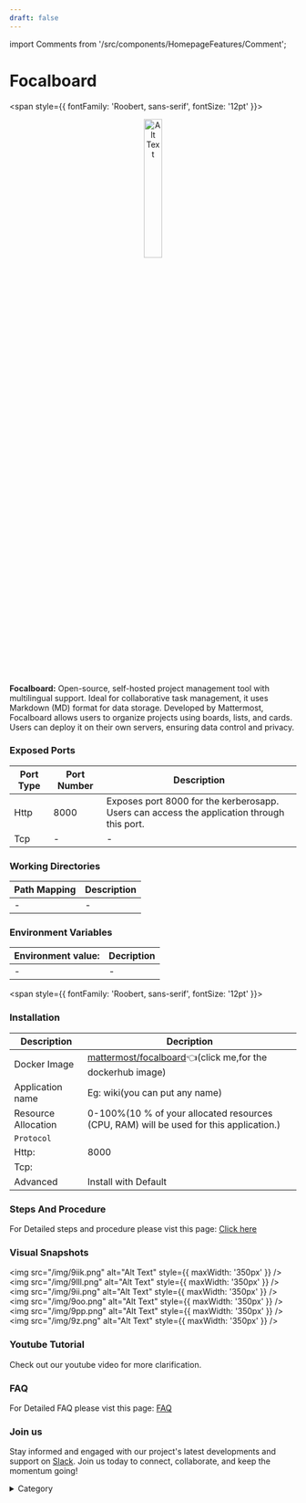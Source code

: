 ```yaml
---
draft: false
---
```

import Comments from '/src/components/HomepageFeatures/Comment';

# Focalboard


<span style={{ fontFamily: 'Roobert, sans-serif', fontSize: '12pt' }}>


<p align="center">
  <img src="/img/csc.jpg" alt="Alt Text" width="25%"/>
</p> 

**Focalboard:** Open-source, self-hosted project management tool with multilingual support. Ideal for collaborative task management, it uses Markdown (MD) format for data storage. Developed by Mattermost, Focalboard allows users to organize projects using boards, lists, and cards. Users can deploy it on their own servers, ensuring data control and privacy.




### Exposed Ports

| Port Type | Port Number | Description |
| --------- | ----------- | ----------- |
| Http      | 8000       | Exposes port 8000 for the kerberosapp. Users can access the  application through this port. |
| Tcp       | -           | -             |

### Working Directories

| Path Mapping                         | Description |
| ------------------------------------ | ----------- |
|-| - |


### Environment Variables

|   **Environment value:**          | Decription                                                                                                               | 
| --------------------- | ------                                                                                                                   | 
|-       |  -                              |

</span>


<span style={{ fontFamily: 'Roobert, sans-serif', fontSize: '12pt' }}>

### Installation

|  Description          | Decription                                                                                                               | 
| --------------------- | ------                                                                                                                   | 
| Docker Image          |   [mattermost/focalboard](https://hub.docker.com/r/mattermost/focalboard)👈(click me,for the dockerhub image)                       |
| Application name      |  Eg: wiki(you can put any name)                                                                                        | 
| Resource Allocation   |  0-100%(10 % of your allocated resources (CPU, RAM) will be used for this application.)                                  | 
| `Protocol`            |                                                                                                                          | 
|  Http:                | 8000                                                                                                                      |
|  Tcp:                 |                                                                                                                          | 
|    Advanced           |    Install with Default                                                                                                  |



### Steps And Procedure

For Detailed steps and procedure please vist this page: [Click here](https://techscaleinfinite.github.io/introduction/cloud-float/Steps%20and%20procedure)



### Visual Snapshots




<img src="/img/9iik.png" alt="Alt Text" style={{ maxWidth: '350px' }} /> 
<img src="/img/9lll.png" alt="Alt Text" style={{ maxWidth: '350px' }} /> 
<img src="/img/9ii.png" alt="Alt Text" style={{ maxWidth: '350px' }} />
<img src="/img/9oo.png" alt="Alt Text" style={{ maxWidth: '350px' }} /> 
<img src="/img/9pp.png" alt="Alt Text" style={{ maxWidth: '350px' }} />
<img src="/img/9z.png" alt="Alt Text" style={{ maxWidth: '350px' }} /> 

### Youtube Tutorial&#x20;

Check out our youtube video for more clarification.



### FAQ

For Detailed FAQ please vist this page: [FAQ](https://techscaleinfinite.github.io/FAQ)

### Join us

Stay informed and engaged with our project's latest developments and support on [Slack](https://app.slack.com/client/T04QS32JX6E/C04QKEWE146). Join us today to connect, collaborate, and keep the momentum going!&#x20;

<details>

<summary>Category</summary>

Kubernetes, cloud computing, DevOps, cloud services, hosting platform, container orchestration, cloud infrastructure, cloud deployment, cloud management, cloud technology, cloud solutions, focalboard

</details>

</span>



<Comments />